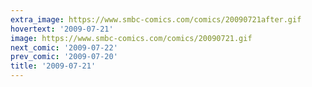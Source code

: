 ```yaml
---
extra_image: https://www.smbc-comics.com/comics/20090721after.gif
hovertext: '2009-07-21'
image: https://www.smbc-comics.com/comics/20090721.gif
next_comic: '2009-07-22'
prev_comic: '2009-07-20'
title: '2009-07-21'
---
```


